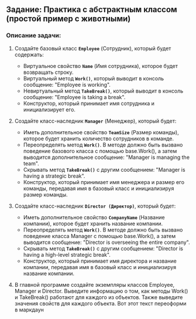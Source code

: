 ﻿## Задание: Практика с абстрактным классом (простой пример с животными)

### Описание задачи:

1. Создайте базовый класс **`Employee`** (Сотрудник), который будет содержать:

   - Виртуальное свойство **`Name`** (Имя сотрудника), которое будет возвращать строку.
   - Виртуальный метод **`Work()`**, который выводит в консоль сообщение: "Employee is working".
   - Невиртуальный метод **`TakeBreak()`**, который выводит в консоль сообщение: "Employee is taking a break".
   - Конструктор, который принимает имя сотрудника и инициализирует его.

2. Создайте класс-наследник **`Manager`** (Менеджер), который будет:

   - Иметь дополнительное свойство **`TeamSize`** (Размер команды), которое будет хранить количество сотрудников в команде.
   - Переопределять метод **`Work()`**. В методе должно быть вызвано поведение базового класса с помощью base.Work(), а затем выводится дополнительное сообщение: "Manager is managing the team".
   - Скрывать метод **`TakeBreak()`** с другим сообщением: "Manager is having a strategic break".
   - Конструктор, который принимает имя менеджера и размер его команды, передавая имя в базовый класс и инициализируя размер команды.

3. Создайте класс-наследник **`Director (Директор)`**, который будет:

   - Иметь дополнительное свойство **`CompanyName`** (Название компании), которое будет хранить название компании.
   - Переопределять метод **`Work()`**. В методе должно быть вызвано поведение класса Manager с помощью base.Work(), а затем выводится сообщение: "Director is overseeing the entire company".
   - Скрывать метод **`TakeBreak()`** с другим сообщением: "Director is having a high-level strategic break".
   - Конструктор, который принимает имя директора и название компании, передавая имя в базовый класс и инициализируя название компании.

4. В главной программе создайте экземпляры классов Employee, Manager и Director. Выведите информацию о том, как методы Work() и TakeBreak() работают для каждого из объектов. Также выведите значения свойств для каждого объекта.
Вот этот текст переоформи в маркдаун